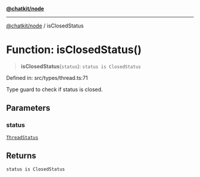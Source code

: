 [**@chatkit/node**](../README.md)

***

[@chatkit/node](../README.md) / isClosedStatus

# Function: isClosedStatus()

> **isClosedStatus**(`status`): `status is ClosedStatus`

Defined in: src/types/thread.ts:71

Type guard to check if status is closed.

## Parameters

### status

[`ThreadStatus`](../type-aliases/ThreadStatus.md)

## Returns

`status is ClosedStatus`

